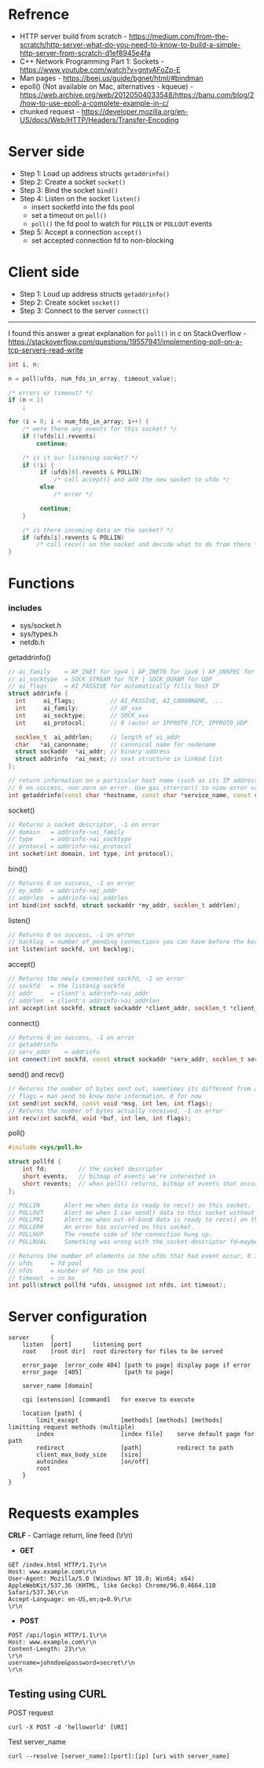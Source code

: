 # **Refrence**
- HTTP server build from scratch - https://medium.com/from-the-scratch/http-server-what-do-you-need-to-know-to-build-a-simple-http-server-from-scratch-d1ef8945e4fa
- C++ Network Programming Part 1: Sockets - https://www.youtube.com/watch?v=gntyAFoZp-E
- Man pages - https://beej.us/guide/bgnet/html/#bindman
- epoll() (Not available on Mac, alternatives - kqueue) - https://web.archive.org/web/20120504033548/https://banu.com/blog/2/how-to-use-epoll-a-complete-example-in-c/
- chunked request - https://developer.mozilla.org/en-US/docs/Web/HTTP/Headers/Transfer-Encoding
# **Server side**
- Step 1: Load up address structs `getaddrinfo()`
- Step 2: Create a socket `socket()`
- Step 3: Bind the socket `bind()`
- Step 4: Listen on the socket `listen()`
  - insert socketfd into the fds pool
  - set a timeout on `poll()`
  - `poll()` the fd pool to watch for `POLLIN` or `POLLOUT` events
- Step 5: Accept a connection `accept()`
  - set accepted connection fd to non-blocking

# **Client side**
- Step 1: Loud up address structs `getaddrinfo()`
- Step 2: Create socket `socket()`
- Step 3: Connect to the server `connect()`
  
---
I found this answer a great explanation for `poll()` in c on StackOverflow - https://stackoverflow.com/questions/19557941/implementing-poll-on-a-tcp-servers-read-write

```c
int i, n;

n = poll(ufds, num_fds_in_array, timeout_value);

/* errors or timeout? */
if (n < 1)
    ;

for (i = 0; i < num_fds_in_array; i++) {
    /* were there any events for this socket? */
    if (!ufds[i].revents)
        continue;

    /* is it our listening socket? */
    if (!i) {
         if (ufds[0].revents & POLLIN)
             /* call accept() and add the new socket to ufds */
         else
             /* error */

         continue;
    }

    /* is there incoming data on the socket? */
    if (ufds[i].revents & POLLIN)
        /* call recv() on the socket and decide what to do from there */
}
```
# **Functions**
### includes
- sys/socket.h
- sys/types.h
- netdb.h  

getaddrinfo()
```c++
// ai_family	= AF_INET for ipv4 | AF_INET6 for ipv6 | AF_UNSPEC for both
// ai_socktype	= SOCK_STREAM for TCP | SOCK_DGRAM for UDP
// ai_flags		= AI_PASSIVE for automatically fills host IP
struct addrinfo {
  int     ai_flags;          // AI_PASSIVE, AI_CANONNAME, ...
  int     ai_family;         // AF_xxx
  int     ai_socktype;       // SOCK_xxx
  int     ai_protocol;       // 0 (auto) or IPPROTO_TCP, IPPROTO_UDP 

  socklen_t  ai_addrlen;     // length of ai_addr
  char   *ai_canonname;      // canonical name for nodename
  struct sockaddr  *ai_addr; // binary address
  struct addrinfo  *ai_next; // next structure in linked list
};

// return information on a particular host name (such as its IP address) and load up a struct sockaddr
// 0 on success, non-zero on error. Use gai_strerror() to view error value
int getaddrinfo(const char *hostname, const char *service_name, const struct addrinfo *hints, struct addrinfo **res);
```
socket()
```c++
// Returns a socket descriptor, -1 on error
// domain	= addrinfo->ai_family
// type		= addrinfo->ai_socktype
// protocol = addrinfo->ai_protocol
int socket(int domain, int type, int protocol);
```
bind()
```c++
// Returns 0 on success, -1 on error
// my_addr	= addrinfo->ai_addr
// addrlen	= addrinfo->ai_addrlen
int bind(int sockfd, struct sockaddr *my_addr, socklen_t addrlen);
```
listen()
```c++
// Returns 0 on success, -1 on error
// backlog	= number of pending connections you can have before the kernel start rejecting new ones
int listen(int sockfd, int backlog);
```
accept()
```c++
// Returns the newly connected sockfd, -1 on error
// sockfd	= the listenig sockfd
// addr		= client's addrinfo->ai_addr
// addrlen	= client's addrinfo->ai_addrlen
int accept(int sockfd, struct sockaddr *client_addr, socklen_t *client_addrlen);
```
connect()
```c++
// Returns 0 on success, -1 on error
// getaddrinfo 
// serv_addr	= addrinfo
int connect(int sockfd, const struct sockaddr *serv_addr, socklen_t serv_addrlen);
```
send() and recv()
```c++
// Returns the number of bytes sent out, sometimes its different from actual bytes sent, manage to send 1K or below, -1 on error
// flags = man send to know more information, 0 for now
int send(int sockfd, const void *msg, int len, int flags); 
// Returns the number of bytes actually received, -1 on error
int recv(int sockfd, void *buf, int len, int flags);
```
poll()
```c++
#include <sys/poll.h>

struct pollfd {
    int fd;         // the socket descriptor
    short events;   // bitmap of events we're interested in
    short revents;  // when poll() returns, bitmap of events that occurred
};

// POLLIN		Alert me when data is ready to recv() on this socket.
// POLLOUT		Alert me when I can send() data to this socket without blocking.
// POLLPRI		Alert me when out-of-band data is ready to recv() on this socket.
// POLLERR		An error has occurred on this socket.
// POLLHUP		The remote side of the connection hung up.
// POLLNVAL		Something was wrong with the socket descriptor fd—maybe it’s uninitialized?

// Returns the number of elements in the ufds that had event occur, 0 if timeout, -1 on error
// ufds		= fd pool
// nfds		= nunber of fds in the pool
// timeout	= in ms
int poll(struct pollfd *ufds, unsigned int nfds, int timeout);
```
# **Server configuration**
```
server      {
	listen	[port]		listening port
	root	[root dir]	root directory for files to be served
	
	error_page	[error_code 404] [path to page]	display page if error
	error_page	[405]			 [path to page]
	
	server_name	[domain]
	
	cgi [extension] [command]	for execve to execute
	
	location [path] {
		limit_except			[methods] [methods] [methods]	limitting request methods (multiple)
		index					[index file]	serve default page for path
		redirect				[path]			redirect to path
		client_max_body_size	[size]
		autoindex 				[on/off]
		root
	}
}
```
# **Requests examples**
**CRLF** - Carriage return, line feed (\r\n) 
<!-- - **Chunked**
```
HTTP/1.1 200 OK\r\n
Content-Type: text/plain\r\n
Transfer-Encoding: chunked\r\n
\r\n
7\r\n
Mozilla\r\n	
11\r\n
Developer Network\r\n
0\r\n
\r\n
```  -->
- **GET**
```
GET /index.html HTTP/1.1\r\n
Host: www.example.com\r\n
User-Agent: Mozilla/5.0 (Windows NT 10.0; Win64; x64) AppleWebKit/537.36 (KHTML, like Gecko) Chrome/96.0.4664.110 Safari/537.36\r\n
Accept-Language: en-US,en;q=0.9\r\n
\r\n
```
- **POST**
```
POST /api/login HTTP/1.1\r\n
Host: www.example.com\r\n
Content-Length: 23\r\n
\r\n
username=johndoe&password=secret\r\n
\r\n
```
## Testing using CURL
POST request
```
curl -X POST -d 'helloworld' [URI]
```
Test server_name
```
curl --resolve [server_name]:[port]:[ip] [uri with server_name]
```
